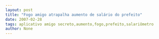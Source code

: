 ```yaml
---
layout: post
title: "Fogo amigo atrapalha aumento de salário do prefeito"
date: 2007-02-28
tags: aplicativo amigo secreto,aumento,fogo,prefeito,salariômetro
author: None
---
```

 